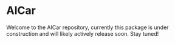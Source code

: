 # AICar

Welcome to the AICar repository, currently this package is under construction and will likely actively release soon. Stay tuned!